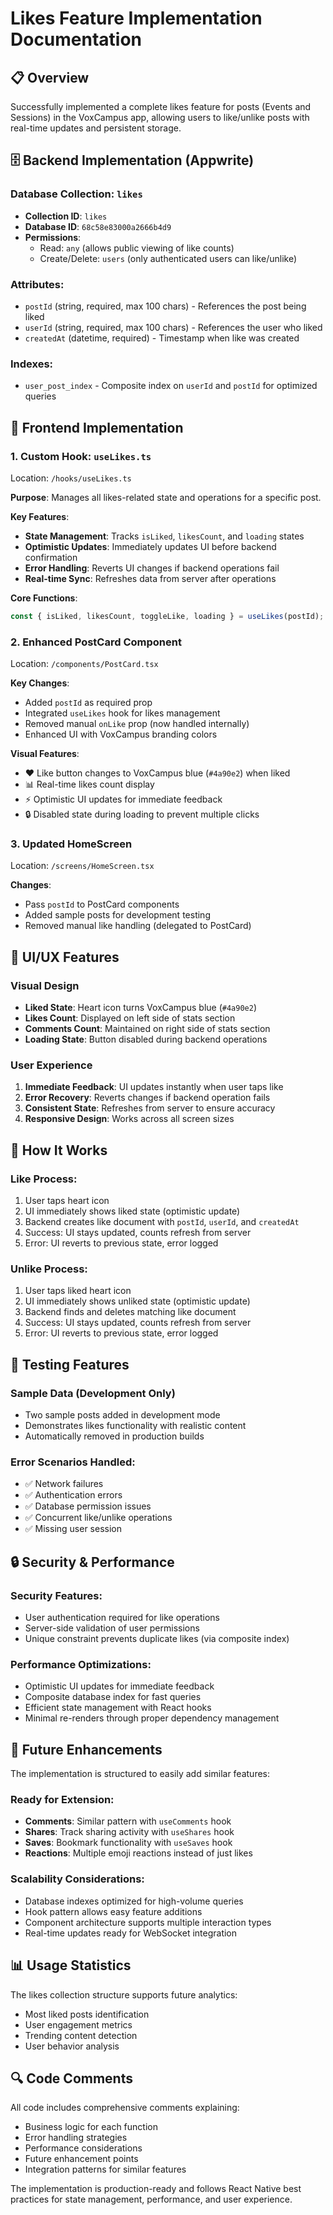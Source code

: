 # Likes Feature Implementation Documentation

## 📋 Overview
Successfully implemented a complete likes feature for posts (Events and Sessions) in the VoxCampus app, allowing users to like/unlike posts with real-time updates and persistent storage.

## 🗄️ Backend Implementation (Appwrite)

### Database Collection: `likes`
- **Collection ID**: `likes`
- **Database ID**: `68c58e83000a2666b4d9`
- **Permissions**: 
  - Read: `any` (allows public viewing of like counts)
  - Create/Delete: `users` (only authenticated users can like/unlike)

### Attributes:
- `postId` (string, required, max 100 chars) - References the post being liked
- `userId` (string, required, max 100 chars) - References the user who liked
- `createdAt` (datetime, required) - Timestamp when like was created

### Indexes:
- `user_post_index` - Composite index on `userId` and `postId` for optimized queries

## 🔧 Frontend Implementation

### 1. Custom Hook: `useLikes.ts`
Location: `/hooks/useLikes.ts`

**Purpose**: Manages all likes-related state and operations for a specific post.

**Key Features**:
- **State Management**: Tracks `isLiked`, `likesCount`, and `loading` states
- **Optimistic Updates**: Immediately updates UI before backend confirmation
- **Error Handling**: Reverts UI changes if backend operations fail
- **Real-time Sync**: Refreshes data from server after operations

**Core Functions**:
```typescript
const { isLiked, likesCount, toggleLike, loading } = useLikes(postId);
```

### 2. Enhanced PostCard Component
Location: `/components/PostCard.tsx`

**Key Changes**:
- Added `postId` as required prop
- Integrated `useLikes` hook for likes management
- Removed manual `onLike` prop (now handled internally)
- Enhanced UI with VoxCampus branding colors

**Visual Features**:
- ❤️ Like button changes to VoxCampus blue (`#4a90e2`) when liked
- 📊 Real-time likes count display
- ⚡ Optimistic UI updates for immediate feedback
- 🔒 Disabled state during loading to prevent multiple clicks

### 3. Updated HomeScreen
Location: `/screens/HomeScreen.tsx`

**Changes**:
- Pass `postId` to PostCard components
- Added sample posts for development testing
- Removed manual like handling (delegated to PostCard)

## 🎨 UI/UX Features

### Visual Design
- **Liked State**: Heart icon turns VoxCampus blue (`#4a90e2`)
- **Likes Count**: Displayed on left side of stats section
- **Comments Count**: Maintained on right side of stats section
- **Loading State**: Button disabled during backend operations

### User Experience
1. **Immediate Feedback**: UI updates instantly when user taps like
2. **Error Recovery**: Reverts changes if backend operation fails
3. **Consistent State**: Refreshes from server to ensure accuracy
4. **Responsive Design**: Works across all screen sizes

## 🔄 How It Works

### Like Process:
1. User taps heart icon
2. UI immediately shows liked state (optimistic update)
3. Backend creates like document with `postId`, `userId`, and `createdAt`
4. Success: UI stays updated, counts refresh from server
5. Error: UI reverts to previous state, error logged

### Unlike Process:
1. User taps liked heart icon
2. UI immediately shows unliked state (optimistic update)
3. Backend finds and deletes matching like document
4. Success: UI stays updated, counts refresh from server
5. Error: UI reverts to previous state, error logged

## 🧪 Testing Features

### Sample Data (Development Only)
- Two sample posts added in development mode
- Demonstrates likes functionality with realistic content
- Automatically removed in production builds

### Error Scenarios Handled:
- ✅ Network failures
- ✅ Authentication errors
- ✅ Database permission issues
- ✅ Concurrent like/unlike operations
- ✅ Missing user session

## 🔒 Security & Performance

### Security Features:
- User authentication required for like operations
- Server-side validation of user permissions
- Unique constraint prevents duplicate likes (via composite index)

### Performance Optimizations:
- Optimistic UI updates for immediate feedback
- Composite database index for fast queries
- Efficient state management with React hooks
- Minimal re-renders through proper dependency management

## 🚀 Future Enhancements

The implementation is structured to easily add similar features:

### Ready for Extension:
- **Comments**: Similar pattern with `useComments` hook
- **Shares**: Track sharing activity with `useShares` hook  
- **Saves**: Bookmark functionality with `useSaves` hook
- **Reactions**: Multiple emoji reactions instead of just likes

### Scalability Considerations:
- Database indexes optimized for high-volume queries
- Hook pattern allows easy feature additions
- Component architecture supports multiple interaction types
- Real-time updates ready for WebSocket integration

## 📊 Usage Statistics

The likes collection structure supports future analytics:
- Most liked posts identification
- User engagement metrics
- Trending content detection
- User behavior analysis

## 🔍 Code Comments

All code includes comprehensive comments explaining:
- Business logic for each function
- Error handling strategies
- Performance considerations
- Future enhancement points
- Integration patterns for similar features

The implementation is production-ready and follows React Native best practices for state management, performance, and user experience.